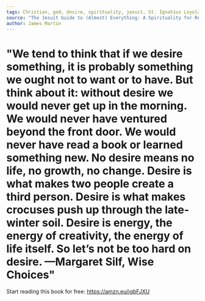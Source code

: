 ```yaml
---
tags: Christian, god, desire, spirituality, jesuit, St. Ignatius Loyola, religion
source: "The Jesuit Guide to (Almost) Everything: A Spirituality for Real Life"
author: James Martin
---
```


# "We tend to think that if we desire something, it is probably something we ought not to want or to have. But think about it: without desire we would never get up in the morning. We would never have ventured beyond the front door. We would never have read a book or learned something new. No desire means no life, no growth, no change. Desire is what makes two people create a third person. Desire is what makes crocuses push up through the late-winter soil. Desire is energy, the energy of creativity, the energy of life itself. So let’s not be too hard on desire. —Margaret Silf, Wise Choices"

Start reading this book for free: https://amzn.eu/igbFJXU